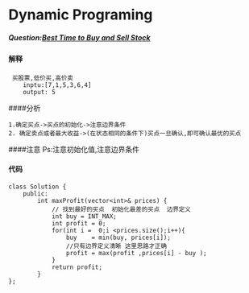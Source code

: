 Dynamic Programing
===  


##### Question:[Best Time to Buy and Sell Stock](https://leetcode.com/problems/best-time-to-buy-and-sell-stock/description/) 
 
#### 解释	  
	 买股票,低价买,高价卖 
		inptu:[7,1,5,3,6,4]
		output: 5

####分析

```
1.确定买点->买点的初始化->注意边界条件
2. 确定卖点或者最大收益->(在状态相同的条件下)买点一旦确认,即可确认最优的买点

```

####注意
        Ps:注意初始化值,注意边界条件
#### 代码 

```
class Solution {
    public:
        int maxProfit(vector<int>& prices) {
            // 找到最好的买点  初始化最差的买点  边界定义
            int buy = INT_MAX;
            int profit = 0;
            for(int i =  0;i <prices.size();i++){
                buy    = min(buy, prices[i]);
                //只有边界定义清晰 这里思路才正确
                profit = max(profit ,prices[i] - buy );
            }  
            return profit;
        }
};
```
		
		
		